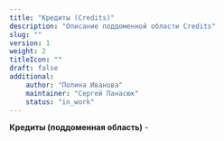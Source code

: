 ```yaml
---
title: "Кредиты (Credits)"
description: "Описание поддоменной области Credits"
slug: ""
version: 1
weight: 2
titleIcon: ""
draft: false
additional:
    author: "Полина Иванова"
    maintainer: "Сергей Панасюк"
    status: "in_work"
---
```


**Кредиты (поддоменная область)** - 
